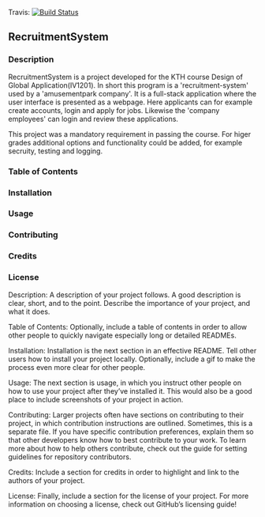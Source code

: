 Travis: [![Build Status](https://travis-ci.org/FelixsGit/IV1201-Project.svg?branch=master)](https://travis-ci.org/FelixsGit/IV1201-Project)

## RecruitmentSystem

### Description
RecruitmentSystem is a project developed for the KTH course Design of Global Application(IV1201). 
In short this program is a 'recruitment-system' used by a 'amusementpark company'. 
It is a full-stack application where the user interface is presented as a webpage. Here applicants can for example create accounts, login 
and apply for jobs. Likewise the 'company employees' can login and review these applications. 

This project was a mandatory requirement in passing the course. For higer grades additional options and 
functionality could be added, for example secruity, testing and logging. 

### Table of Contents

### Installation

### Usage

### Contributing

### Credits

### License

Description: A description of your project follows. A good description is clear, short, and to the point. Describe the importance of your project, and what it does.

Table of Contents: Optionally, include a table of contents in order to allow other people to quickly navigate especially long or detailed READMEs.

Installation: Installation is the next section in an effective README. Tell other users how to install your project locally. Optionally, include a gif to make the process even more clear for other people.

Usage: The next section is usage, in which you instruct other people on how to use your project after they’ve installed it. This would also be a good place to include screenshots of your project in action.

Contributing: Larger projects often have sections on contributing to their project, in which contribution instructions are outlined. Sometimes, this is a separate file. If you have specific contribution preferences, explain them so that other developers know how to best contribute to your work. To learn more about how to help others contribute, check out the guide for setting guidelines for repository contributors.

Credits: Include a section for credits in order to highlight and link to the authors of your project.

License: Finally, include a section for the license of your project. For more information on choosing a license, check out GitHub’s licensing guide!

